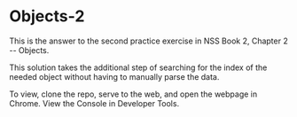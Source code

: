 # Objects-2

This is the answer to the second practice exercise in NSS Book 2, Chapter 2 -- Objects.

This solution takes the additional step of searching for the index of the needed object without having to manually parse the data.

To view, clone the repo, serve to the web, and open the webpage in Chrome. View the Console in Developer Tools.